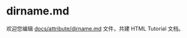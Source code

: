 dirname.md
===

欢迎您编辑 <a target="__blank" href="https://github.com/jaywcjlove/html-tutorial/blob/master/docs/attribute/dirname.md">docs/attribute/dirname.md</a> 文件，共建 HTML Tutorial 文档。